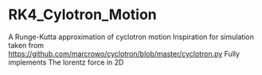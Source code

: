# RK4_Cylotron_Motion
A Runge-Kutta approximation of cyclotron motion 
Inspiration for simulation taken from https://github.com/marcrowo/cyclotron/blob/master/cyclotron.py
Fully implements The lorentz force in 2D
